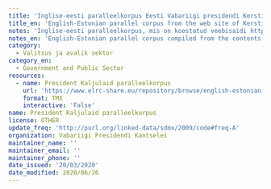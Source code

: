 ```yaml
---
title: 'Inglise-eesti paralleelkorpus Eesti Vabariigi presidendi Kersti Kaljulaidi veebisaidilt 2016-'
title_en: 'English-Estonian parallel corpus from the web site of Kersti Kaljulaid, President of the Republic of Estonia, 2016-'
notes: 'Inglise-eesti paralleelkorpus, mis on koostatud veebisaidi https://president.ee/et/ sisust'
notes_en: 'English-Estonian parallel corpus compiled from the contents of web site https://president.ee/en/'
category:
  - Valitsus ja avalik sektor
category_en:
  - Government and Public Sector
resources:
  - name: President Kaljulaid paralleelkorpus
    url: 'https://www.elrc-share.eu/repository/browse/english-estonian-parallel-corpus-from-the-web-site-of-kersti-kaljulaid-president-of-the-republic-of-estonia-2016-/2f92599ce67711e8b7d400155d026706d9ef557c39234e7cb0fbd4f4f7eb1cae/'
    format: TMX
    interactive: 'False'
name: President Kaljulaid paralleelkorpus
license: OTHER
update_freq: 'http://purl.org/linked-data/sdmx/2009/code#freq-A'
organization: Vabariigi Presidendi Kantselei
maintainer_name: ''
maintainer_email: ''
maintainer_phone: ''
date_issued: '20/03/2020'
date_modified: 2020/06/26
---
```

